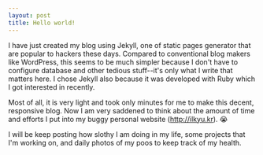 ```yaml
---
layout: post
title: Hello world!
---
```


I have just created my blog using Jekyll, one of static pages generator that are popular to hackers these days. Compared to conventional blog makers like WordPress, this seems to be much simpler because I don't have to configure database and other tedious stuff--it's only what I write that matters here. I chose Jekyll also because it was developed with Ruby which I got interested in recently. 

Most of all, it is very light and took only minutes for me to make this decent, responsive blog. Now I am very saddened to think about the amount of time and efforts I put into my buggy personal website (http://ilkyu.kr). 😭

I will be keep posting how slothy I am doing in my life, some projects that I'm working on, and daily photos of my poos to keep track of my health. 
